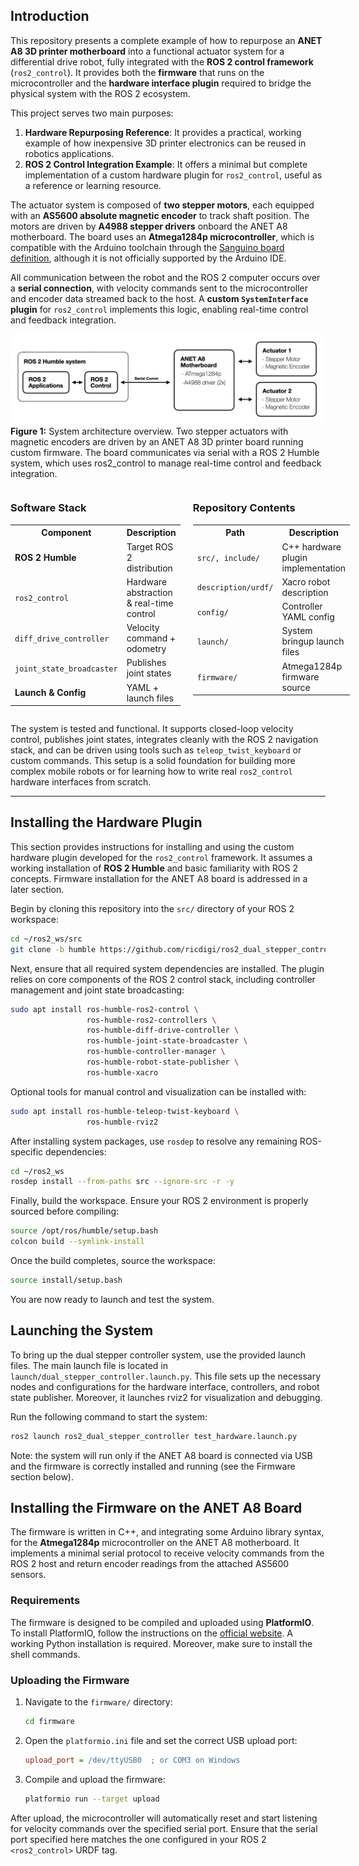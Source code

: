 
## Introduction

This repository presents a complete example of how to repurpose an **ANET A8 3D printer motherboard** into a functional actuator system for a differential drive robot, fully integrated with the **ROS 2 control framework** (`ros2_control`). It provides both the **firmware** that runs on the microcontroller and the **hardware interface plugin** required to bridge the physical system with the ROS 2 ecosystem.

This project serves two main purposes:

1. **Hardware Repurposing Reference**: It provides a practical, working example of how inexpensive 3D printer electronics can be reused in robotics applications.
2. **ROS 2 Control Integration Example**: It offers a minimal but complete implementation of a custom hardware plugin for `ros2_control`, useful as a reference or learning resource.


The actuator system is composed of **two stepper motors**, each equipped with an **AS5600 absolute magnetic encoder** to track shaft position. The motors are driven by **A4988 stepper drivers** onboard the ANET A8 motherboard. The board uses an **Atmega1284p microcontroller**, which is compatible with the Arduino toolchain through the [Sanguino board definition](https://github.com/Lauszus/Sanguino), although it is not officially supported by the Arduino IDE.

All communication between the robot and the ROS 2 computer occurs over a **serial connection**, with velocity commands sent to the microcontroller and encoder data streamed back to the host. A **custom `SystemInterface` plugin** for `ros2_control` implements this logic, enabling real-time control and feedback integration.

![Dual Stepper Controller](media/architecture_overview.png)
**Figure 1:** System architecture overview. Two stepper actuators with magnetic encoders are driven by an ANET A8 3D printer board running custom firmware. The board communicates via serial with a ROS 2 Humble system, which uses ros2_control to manage real-time control and feedback integration.


<div style="display: flex; gap: 20px;">

  <div style="flex: 1;">
    <h3>Software Stack</h3>
    <table>
      <tr><th>Component</th><th>Description</th></tr>
      <tr><td><b>ROS 2 Humble</b></td><td>Target ROS 2 distribution</td></tr>
      <tr><td><code>ros2_control</code></td><td>Hardware abstraction & real-time control</td></tr>
      <tr><td><code>diff_drive_controller</code></td><td>Velocity command + odometry</td></tr>
      <tr><td><code>joint_state_broadcaster</code></td><td>Publishes joint states</td></tr>
      <tr><td><b>Launch & Config</b></td><td>YAML + launch files</td></tr>
    </table>
  </div>

  <div style="flex: 1;">
    <h3>Repository Contents</h3>
    <table>
      <tr><th>Path</th><th>Description</th></tr>
      <tr><td><code>src/, include/</code></td><td>C++ hardware plugin implementation</td></tr>
      <tr><td><code>description/urdf/</code></td><td>Xacro robot description</td></tr>
      <tr><td><code>config/</code></td><td>Controller YAML config</td></tr>
      <tr><td><code>launch/</code></td><td>System bringup launch files</td></tr>
      <tr><td><code>firmware/</code></td><td>Atmega1284p firmware source</td></tr>
    </table>
  </div>

</div>




The system is tested and functional. It supports closed-loop velocity control, publishes joint states, integrates cleanly with the ROS 2 navigation stack, and can be driven using tools such as `teleop_twist_keyboard` or custom commands. This setup is a solid foundation for building more complex mobile robots or for learning how to write real `ros2_control` hardware interfaces from scratch.

---

## Installing the Hardware Plugin

This section provides instructions for installing and using the custom hardware plugin developed for the `ros2_control` framework. It assumes a working installation of **ROS 2 Humble** and basic familiarity with ROS 2 concepts. Firmware installation for the ANET A8 board is addressed in a later section.

Begin by cloning this repository into the `src/` directory of your ROS 2 workspace:

```bash
cd ~/ros2_ws/src
git clone -b humble https://github.com/ricdigi/ros2_dual_stepper_controller.git
```

Next, ensure that all required system dependencies are installed. The plugin relies on core components of the ROS 2 control stack, including controller management and joint state broadcasting:

```bash
sudo apt install ros-humble-ros2-control \
                 ros-humble-ros2-controllers \
                 ros-humble-diff-drive-controller \
                 ros-humble-joint-state-broadcaster \
                 ros-humble-controller-manager \
                 ros-humble-robot-state-publisher \
                 ros-humble-xacro
```

Optional tools for manual control and visualization can be installed with:

```bash
sudo apt install ros-humble-teleop-twist-keyboard \
                 ros-humble-rviz2
```

After installing system packages, use `rosdep` to resolve any remaining ROS-specific dependencies:

```bash
cd ~/ros2_ws
rosdep install --from-paths src --ignore-src -r -y
```

Finally, build the workspace. Ensure your ROS 2 environment is properly sourced before compiling:

```bash
source /opt/ros/humble/setup.bash
colcon build --symlink-install
```

Once the build completes, source the workspace:

```bash
source install/setup.bash
```

You are now ready to launch and test the system.

## Launching the System
To bring up the dual stepper controller system, use the provided launch files. The main launch file is located in `launch/dual_stepper_controller.launch.py`. This file sets up the necessary nodes and configurations for the hardware interface, controllers, and robot state publisher. Moreover, it launches rviz2 for visualization and debugging.

Run the following command to start the system:

```bash
ros2 launch ros2_dual_stepper_controller test_hardware.launch.py
```

Note: the system will run only if the ANET A8 board is connected via USB and the firmware is correctly installed and running (see the Firmware section below).

## Installing the Firmware on the ANET A8 Board

The firmware is written in C++, and integrating some Arduino library syntax, for the **Atmega1284p** microcontroller on the ANET A8 motherboard. It implements a minimal serial protocol to receive velocity commands from the ROS 2 host and return encoder readings from the attached AS5600 sensors.

### Requirements

The firmware is designed to be compiled and uploaded using **PlatformIO**. To install PlatformIO, follow the instructions on the [official website](https://platformio.org/install/cli). A working Python installation is required. Moreover, make sure to install the shell commands.

### Uploading the Firmware

1. Navigate to the `firmware/` directory:

   ```bash
   cd firmware
   ```

2. Open the `platformio.ini` file and set the correct USB upload port:

   ```ini
   upload_port = /dev/ttyUSB0  ; or COM3 on Windows
   ```

3. Compile and upload the firmware:

   ```bash
   platformio run --target upload
   ```

After upload, the microcontroller will automatically reset and start listening for velocity commands over the specified serial port. Ensure that the serial port specified here matches the one configured in your ROS 2 `<ros2_control>` URDF tag.

